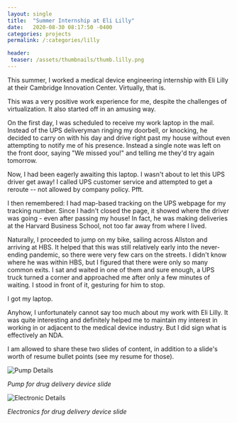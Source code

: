 ```yaml
---
layout: single
title:  "Summer Internship at Eli Lilly"
date:   2020-08-30 08:17:50 -0400
categories: projects
permalink: /:categories/lilly

header:
 teaser: /assets/thumbnails/thumb.lilly.png
---
```


This summer, I worked a medical device engineering internship with Eli Lilly at their Cambridge Innovation Center. Virtually, that is.

This was a very positive work experience for me, despite the challenges of virtualization. It also started off in an amusing way.

On the first day, I was scheduled to receive my work laptop in the mail. Instead of the UPS deliveryman ringing my doorbell, or knocking, he decided to carry on with his day and drive right past my house without even attempting to notify me of his presence. Instead a single note was left on the front door, saying "We missed you!" and telling me they'd try again tomorrow.

Now, I had been eagerly awaiting this laptop. I wasn't about to let this UPS driver get away! I called UPS customer service and attempted to get a reroute -- not allowed by company policy. Pfft.

I then remembered: I had map-based tracking on the UPS webpage for my tracking number. Since I hadn't closed the page, it showed where the driver was going - even after passing my house! In fact, he was making deliveries at the Harvard Business School, not too far away from where I lived.

Naturally, I proceeded to jump on my bike, sailing across Allston and arriving at HBS. It helped that this was still relatively early into the never-ending pandemic, so there were very few cars on the streets. I didn't know where he was within HBS, but I figured that there were only so many common exits. I sat and waited in one of them and sure enough, a UPS truck turned a corner and approached me after only a few minutes of waiting. I stood in front of it, gesturing for him to stop.

I got my laptop.

Anyhow, I unfortunately cannot say too much about my work with Eli Lilly. It was quite interesting and definitely helped me to maintain my interest in working in or adjacent to the medical device industry. But I did sign what is effectively an NDA.

I am allowed to share these two slides of content, in addition to a slide's worth of resume bullet points (see my resume for those).


![Pump Details](/projects/lilly/large.png)

*Pump for drug delivery device slide*

![Electronic Details](/projects/lilly/elec.png)

*Electronics for drug delivery device slide*
